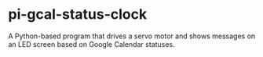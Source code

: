 # pi-gcal-status-clock
A Python-based program that drives a servo motor and shows messages on an LED screen based on Google Calendar statuses.
